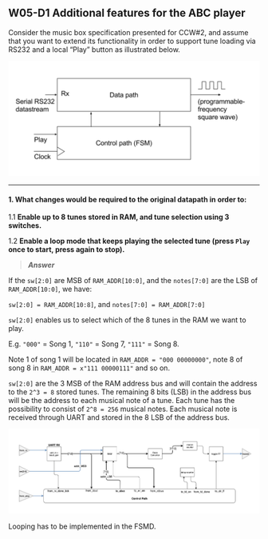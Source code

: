 ## W05-D1 Additional features for the ABC player

Consider the music box specification presented for CCW#2, and assume that you want to extend its functionality in order to support tune loading via RS232 and a local “Play” button as illustrated below. 

<img src="/Resources/images/w4d1.png" alt="drawing" width="600"/>

----

#### 1. What changes would be required to the original datapath in order to:

  1.1 **Enable up to 8 tunes stored in RAM, and tune selection using 3 switches.**

  1.2 **Enable a loop mode that keeps playing the selected tune (press `Play` once to start, press again to stop).**

>***Answer***


If the `sw[2:0]` are MSB of `RAM_ADDR[10:0]`, and the `notes[7:0]` are the LSB of `RAM_ADDR[10:0]`, we have:

`sw[2:0] = RAM_ADDR[10:8]`, and `notes[7:0] = RAM_ADDR[7:0]`

`sw[2:0]` enables us to select which of the 8 tunes in the RAM we want to play.

E.g. `"000"` = Song 1, `"110"` = Song 7, `"111"` = Song 8.

Note 1 of song 1 will be located in `RAM_ADDR = "000 00000000"`, note 8 of song 8 in `RAM_ADDR = x"111 00000111"` and so on.


`sw[2:0]` are the 3 MSB of the RAM address bus and will contain the address to the `2^3 = 8` stored tunes. The remaining 8 bits (LSB) in the address bus will be the address to each musical note of a tune. Each tune has the possibility to consist of `2^8 = 256` musical notes. Each musical note is received through UART and stored in the 8 LSB of the address bus.

<img src="/Resources/images/w5d1_data.png" alt="drawing" width="1000"/>


Looping has to be implemented in the FSMD.
